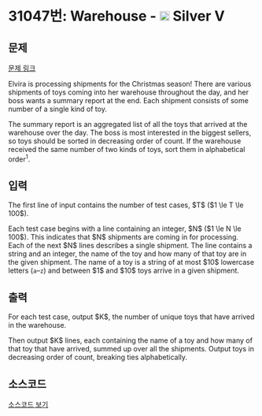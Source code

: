 # 31047번: Warehouse - <img src="https://static.solved.ac/tier_small/6.svg" style="height:20px" /> Silver V

<!-- performance -->

<!-- 문제 제출 후 깃허브에 푸시를 했을 때 제출한 코드의 성능이 입력될 공간입니다.-->

<!-- end -->

## 문제

[문제 링크](https://boj.kr/31047)


<p>Elvira is processing shipments for the Christmas season! There are various shipments of toys coming into her warehouse throughout the day, and her boss wants a summary report at the end. Each shipment consists of some number of a single kind of toy.</p>

<p>The summary report is an aggregated list of all the toys that arrived at the warehouse over the day. The boss is most interested in the biggest sellers, so toys should be sorted in decreasing order of count. If the warehouse received the same number of two kinds of toys, sort them in alphabetical order<sup>1</sup>.</p>



## 입력


<p>The first line of input contains the number of test cases, $T$ ($1 \le T \le 100$).</p>

<p>Each test case begins with a line containing an integer, $N$ ($1 \le N \le 100$). This indicates that $N$ shipments are coming in for processing. Each of the next $N$ lines describes a single shipment. The line contains a string and an integer, the name of the toy and how many of that toy are in the given shipment. The name of a toy is a string of at most $10$ lowercase letters (<code>a</code>–<code>z</code>) and between $1$ and $10$ toys arrive in a given shipment.</p>



## 출력


<p>For each test case, output $K$, the number of unique toys that have arrived in the warehouse.</p>

<p>Then output $K$ lines, each containing the name of a toy and how many of that toy that have arrived, summed up over all the shipments. Output toys in decreasing order of count, breaking ties alphabetically.</p>



## 소스코드

[소스코드 보기](Warehouse.cpp)